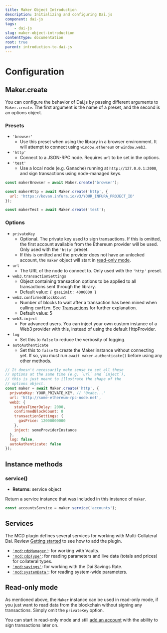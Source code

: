 ```yaml
---
title: Maker Object Introduction
description: Initializing and configuring Dai.js
component: dai-js
tags:
	- dai-js
slug: maker-object-introduction
contentType: documentation
root: true
parent: introduction-to-dai-js
---
```


# Configuration

## Maker.create

You can configure the behavior of Dai.js by passing different arguments to `Maker.create`. The first argument is the name of a preset, and the second is an options object.

### Presets

* `'browser'`
  * Use this preset when using the library in a browser environment. It will attempt to connect using `window.ethereum` or `window.web3`.
* `'http'`
  * Connect to a JSON-RPC node. Requires `url` to be set in the options.
* `'test'`
  * Use a local node \(e.g. Ganache\) running at `http://127.0.0.1:2000`, and sign transactions using node-managed keys.

```javascript
const makerBrowser = await Maker.create('browser');

const makerHttp = await Maker.create('http', {
  url: 'https://kovan.infura.io/v3/YOUR_INFURA_PROJECT_ID'
});

const makerTest = await Maker.create('test');
```

### Options

* `privateKey`
  * Optional. The private key used to sign transactions. If this is omitted, the first account available from the Ethereum provider will be used. Only used with the `'http'` preset.
  * If this is omitted and the provider does not have an unlocked account, the `maker` object will start in [read-only mode](./#read-only-mode).
* `url`
  * The URL of the node to connect to. Only used with the `'http'` preset.
* `web3.transactionSettings`
  * Object containing transaction options to be applied to all transactions sent through the library.
  * Default value: `{ gasLimit: 4000000 }`
* `web3.confirmedBlockCount`
  * Number of blocks to wait after a transaction has been mined when calling `confirm`. See [Transactions](../advanced-configuration/transactions.md) for further explanation. 
  * Default value: 5
* `web3.inject`
  * For advanced users. You can inject your own custom instance of a Web3 provider with this, instead of using the default HttpProvider.
* `log`
  * Set this to `false` to reduce the verbosity of logging.
* `autoAuthenticate`
  * Set this to `false` to create the Maker instance without connecting yet. If so, you must run `await maker.authenticate()` before using any other methods.

```javascript
// It doesn't necessarily make sense to set all these
// options at the same time (e.g. `url` and `inject`),
// this is just meant to illustrate the shape of the
// options object.
const maker = await Maker.create('http', {
  privateKey: YOUR_PRIVATE_KEY, // '0xabc...'
  url: 'http://some-ethereum-rpc-node.net',
  web3: {
    statusTimerDelay: 2000,
    confirmedBlockCount: 8
    transactionSettings: {
      gasPrice: 12000000000
    },
    inject: someProviderInstance
  },
  log: false,
  autoAuthenticate: false
});
```

## Instance methods

### service\(\)

* **Returns:** service object

Return a service instance that was included in this instance of `maker`.

```javascript
const accountsService = maker.service('accounts');
```

## Services

The MCD plugin defines several services for working with Multi-Collateral Dai. Review [Getting started](../getting-started.md) to see how to add the plugin.

* [`'mcd:cdpManager'`](../the-mcd-plugin.md): for working with Vaults.
* [`'mcd:cdpType'`](../cdptypeservice.md): for reading parameters and live data \(totals and prices\) for collateral types.
* [`'mcd:savings'`](../savingsservice.md): for working with the Dai Savings Rate.
* [`'mcd:systemData'`](../systemdataservice.md): for reading system-wide parameters.

## Read-only mode

As mentioned above, the `Maker` instance can be used in read-only mode, if you just want to read data from the blockchain without signing any transactions. Simply omit the `privateKey` option.

You can start in read-only mode and still [add an account](../advanced-configuration/using-multiple-accounts.md) with the ability to sign transactions later on.

